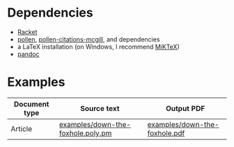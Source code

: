 # Dependencies

* [Racket](https://racket-lang.org/)
* [pollen](https://pkgs.racket-lang.org/package/pollen),
  [pollen-citations-mcgill](https://pkgs.racket-lang.org/package/pollen-citations-mcgill),
  and dependencies
* a LaTeX installation (on Windows, I recommend [MiKTeX](https://miktex.org/))
* [pandoc](https://pandoc.org/)

# Examples

| Document type | Source text   | Output PDF |
| ------------- | ------------- |------------|
| Article       | [examples/down-the-foxhole.poly.pm](examples/down-the-foxhole.poly.pm) | [examples/down-the-foxhole.pdf](examples/down-the-foxhole.pdf) |
